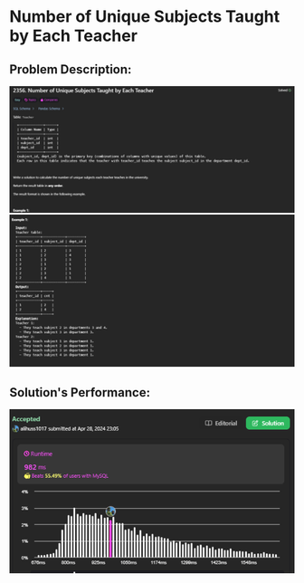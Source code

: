 # Number of Unique Subjects Taught by Each Teacher

## Problem Description:
![alt text](images/image.png)
![alt text](images/image-1.png)
## Solution's Performance:
![alt text](images/image-2.png)
